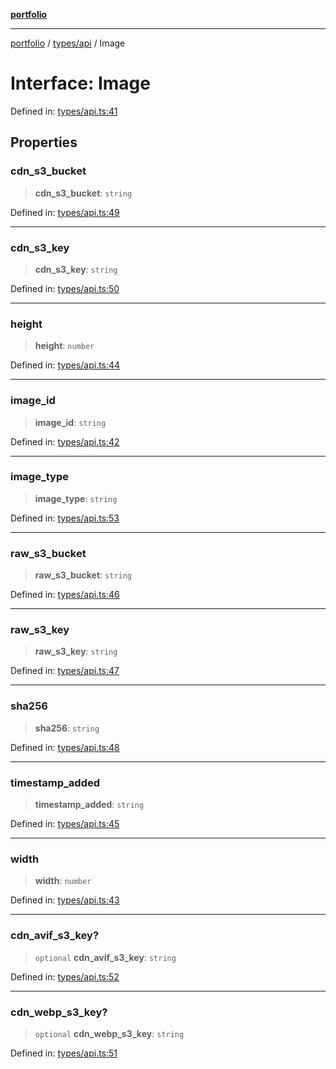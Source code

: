 [**portfolio**](../../../README.md)

***

[portfolio](../../../modules.md) / [types/api](../README.md) / Image

# Interface: Image

Defined in: [types/api.ts:41](https://github.com/tnorlund/Portfolio/blob/525637810cd7bc34931932f631a9385fc063c1f8/portfolio/types/api.ts#L41)

## Properties

### cdn\_s3\_bucket

> **cdn\_s3\_bucket**: `string`

Defined in: [types/api.ts:49](https://github.com/tnorlund/Portfolio/blob/525637810cd7bc34931932f631a9385fc063c1f8/portfolio/types/api.ts#L49)

***

### cdn\_s3\_key

> **cdn\_s3\_key**: `string`

Defined in: [types/api.ts:50](https://github.com/tnorlund/Portfolio/blob/525637810cd7bc34931932f631a9385fc063c1f8/portfolio/types/api.ts#L50)

***

### height

> **height**: `number`

Defined in: [types/api.ts:44](https://github.com/tnorlund/Portfolio/blob/525637810cd7bc34931932f631a9385fc063c1f8/portfolio/types/api.ts#L44)

***

### image\_id

> **image\_id**: `string`

Defined in: [types/api.ts:42](https://github.com/tnorlund/Portfolio/blob/525637810cd7bc34931932f631a9385fc063c1f8/portfolio/types/api.ts#L42)

***

### image\_type

> **image\_type**: `string`

Defined in: [types/api.ts:53](https://github.com/tnorlund/Portfolio/blob/525637810cd7bc34931932f631a9385fc063c1f8/portfolio/types/api.ts#L53)

***

### raw\_s3\_bucket

> **raw\_s3\_bucket**: `string`

Defined in: [types/api.ts:46](https://github.com/tnorlund/Portfolio/blob/525637810cd7bc34931932f631a9385fc063c1f8/portfolio/types/api.ts#L46)

***

### raw\_s3\_key

> **raw\_s3\_key**: `string`

Defined in: [types/api.ts:47](https://github.com/tnorlund/Portfolio/blob/525637810cd7bc34931932f631a9385fc063c1f8/portfolio/types/api.ts#L47)

***

### sha256

> **sha256**: `string`

Defined in: [types/api.ts:48](https://github.com/tnorlund/Portfolio/blob/525637810cd7bc34931932f631a9385fc063c1f8/portfolio/types/api.ts#L48)

***

### timestamp\_added

> **timestamp\_added**: `string`

Defined in: [types/api.ts:45](https://github.com/tnorlund/Portfolio/blob/525637810cd7bc34931932f631a9385fc063c1f8/portfolio/types/api.ts#L45)

***

### width

> **width**: `number`

Defined in: [types/api.ts:43](https://github.com/tnorlund/Portfolio/blob/525637810cd7bc34931932f631a9385fc063c1f8/portfolio/types/api.ts#L43)

***

### cdn\_avif\_s3\_key?

> `optional` **cdn\_avif\_s3\_key**: `string`

Defined in: [types/api.ts:52](https://github.com/tnorlund/Portfolio/blob/525637810cd7bc34931932f631a9385fc063c1f8/portfolio/types/api.ts#L52)

***

### cdn\_webp\_s3\_key?

> `optional` **cdn\_webp\_s3\_key**: `string`

Defined in: [types/api.ts:51](https://github.com/tnorlund/Portfolio/blob/525637810cd7bc34931932f631a9385fc063c1f8/portfolio/types/api.ts#L51)
